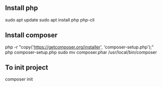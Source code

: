 ## Install php
sudo apt update
sudo apt install php php-cli

## Install composer
php -r "copy('https://getcomposer.org/installer', 'composer-setup.php');"
php composer-setup.php
sudo mv composer.phar /usr/local/bin/composer

## To init project
composer init
